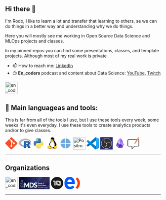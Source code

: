 ## Hi there 👋

<!--
**rodo-nunez/rodo-nunez** is a ✨ _special_ ✨ repository because its `README.md` (this file) appears on your GitHub profile.

Here are some ideas to get you started:

- 🔭 I’m currently working on ...
- 🌱 I’m currently learning ...
- 👯 I’m looking to collaborate on ...
- 🤔 I’m looking for help with ...
- 💬 Ask me about ...
- 📫 How to reach me: ...
- 😄 Pronouns: ...
- ⚡ Fun fact: ...
-->

I'm Rodo, I like to learn a lot and transfer that learning to others, se we can do things in a better way and understanding why we do things.

Here you will mostly see me working in Open Source Data Science and MLOps projects and classes. 

In my pinned repos you can find some presentations, classes, and template projects. Although most of my real work is private

- 📫 How to reach me: [LinkedIn](https://www.linkedin.com/in/rodonunez/)
- 📺 **En_coders** podcast and content about Data Science: [YouTube](https://www.youtube.com/@en_coders/videos), [Twitch](https://www.twitch.tv/en_coders)

<div align="left">
<div>
<img src="Logo_principalEncoders.jpg" title="en_coders" **alt="en_coders" width="40" height="40"/>
</div>
</div>

## 🔨 Main languageas and tools:

This is far from all of the tools I use, but I use these tools every week, some weeks it's even everyday. I use these tools to create analytics products and/or to give classes.

<div align="left">
    <div>
        <img src="https://github.com/devicons/devicon/blob/master/icons/git/git-original.svg" title="Git" **alt="Git" width="40" height="40"/>
        <img src="https://github.com/devicons/devicon/blob/master/icons/r/r-original.svg" title="R" **alt="R" width="40" height="40"/>
        <img src="https://github.com/devicons/devicon/blob/master/icons/python/python-original.svg" title="Python" **alt="Python" width="40" height="40"/>
        <img src="https://github.com/devicons/devicon/blob/master/icons/linux/linux-original.svg" title="Linux" **alt="Linux" width="40" height="40"/>
        <img src="logos/quarto.png" title="Quarto" **alt="Quarto" width="40" height="40"/>
        <img src="https://occasionaldivergences.com/posts/positron-intro/figures/positron-logo.png" title="Positron" **alt="Positron" width="40" height="40"/>
        <img src="https://github.com/devicons/devicon/blob/master/icons/vscode/vscode-original.svg" title="VSCode" **alt="VSCode" width="40" height="40"/>
        <img src="logos/OBS.png" title="OBS" **alt="OBS" width="40" height="40"/>
        <img src="logos/Obsidian.png" title="Obsidian" **alt="Obsidian" width="40" height="40"/>
        <img src="logos/OpenBoard.png" title="OpenBoard" **alt="OpenBoard" width="40" height="40"/>
      </div>
</div>

---

## Organizations

<div align="left">
    <div>
        <img src="Logo_principalEncoders.jpg" title="en_coders" **alt="en_coders" width="40" height="40"/>
        <img src="logos/mds.png" title="MDS" **alt="MDS" width="100" height="40"/>
        <img src="logos/tripleten.jpg" title="TripleTen" **alt="TripleTen" width="40" height="40"/>
        <img src="logos/entel.webp" title="Entel" **alt="Entel" width="50" height="40"/>
      </div>
</div>




---

<!-- ### 📊 My GitHub Stats :

![](https://activity-graph.herokuapp.com/graph?username=rodo-nunez&theme=react-dark&hide_border=true&area=true)

<img src="https://github-readme-streak-stats.herokuapp.com/?user=rodo-nunez">

<img src="https://github-readme-stats.vercel.app/api?username=rodo-nunez&count_private=true&show_icons=true&theme=light" alt="Vaibhav's github stats"/>

<img align="center" src="https://github-readme-stats.vercel.app/api/top-langs/?username=rodo-nunez&layout=compact&theme=light"/> -->